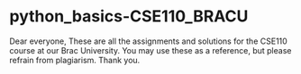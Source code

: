 # python_basics-CSE110_BRACU
Dear everyone,
These are all the assignments and solutions for the CSE110 course at our Brac University. You may use these as a reference, but please refrain from plagiarism. Thank you.
